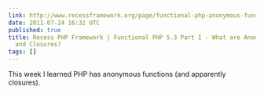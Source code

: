 ```yaml
---
link: http://www.recessframework.org/page/functional-php-anonymous-functions-lambdas-closures#
date: 2011-07-24 16:32 UTC
published: true
title: Recess PHP Framework | Functional PHP 5.3 Part I - What are Anonymous Functions
  and Closures?
tags: []
---
```


This week I learned PHP has anonymous functions (and apparently closures).
